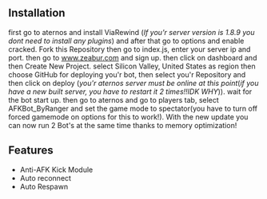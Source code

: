 
 ## Installation
 
first go to aternos and install ViaRewind (*If you'r server version is 1.8.9 you dont need to install any plugins*) and after that go to options and enable cracked. Fork this Repository then go to index.js, enter your server ip and port. then go to www.zeabur.com and sign up. then click on  dashboard  and then Create New Project. select Silicon Valley, United States as region then choose GitHub for deploying you'r bot, then select you'r Repository and then click on deploy (*you'r aternos server must be online at this point*(*if you have a new built server, you have to restart it 2 times!!IDK WHY*)). wait for the bot start up. then go to aternos and go to players tab, select AFKBot_ByRanger and set the game mode to spectator(you have to turn off forced gamemode on options for this to work!).
With the new update you can now run 2 Bot's at the same time thanks to memory optimization!

## Features

 - Anti-AFK Kick Module
 - Auto reconnect
 - Auto Respawn
